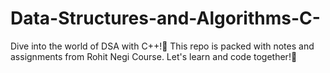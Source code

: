 # Data-Structures-and-Algorithms-C-
Dive into the world of DSA with C++!📖 This repo is packed with notes and assignments from Rohit Negi Course. Let's learn and code together!🚀
